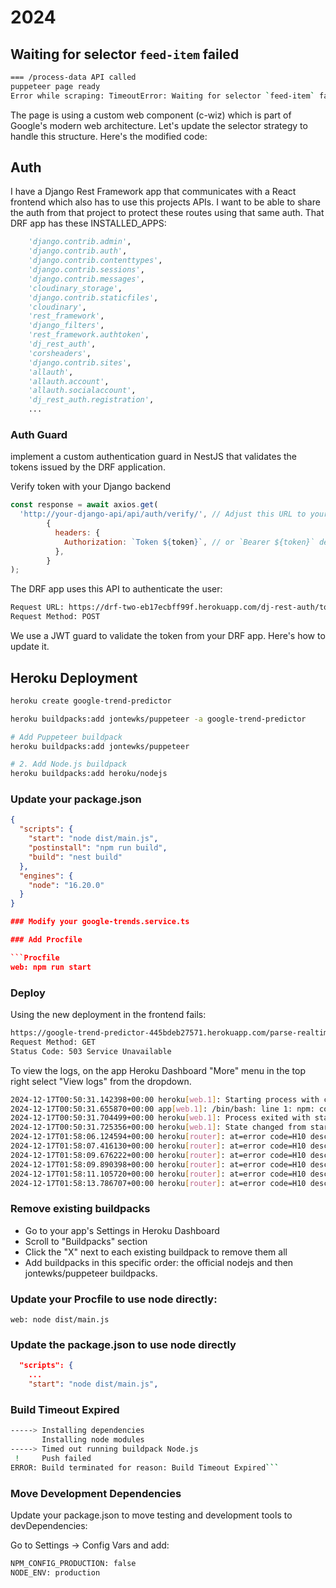 # 2024

## Waiting for selector `feed-item` failed

```sh
=== /process-data API called
puppeteer page ready
Error while scraping: TimeoutError: Waiting for selector `feed-item` failed: Waiting failed: 30000ms exceeded
```

The page is using a custom web component (c-wiz) which is part of Google's modern web architecture. Let's update the selector strategy to handle this structure. Here's the modified code:

## Auth

I have a Django Rest Framework app that communicates with a React frontend which also has to use this projects APIs.  I want to be able to share the auth from that project to protect these routes using that same auth.  That DRF app has these INSTALLED_APPS:

```py
    'django.contrib.admin',
    'django.contrib.auth',
    'django.contrib.contenttypes',
    'django.contrib.sessions',
    'django.contrib.messages',
    'cloudinary_storage',
    'django.contrib.staticfiles',
    'cloudinary',
    'rest_framework',
    'django_filters',
    'rest_framework.authtoken',
    'dj_rest_auth',
    'corsheaders',
    'django.contrib.sites',
    'allauth',
    'allauth.account',
    'allauth.socialaccount',
    'dj_rest_auth.registration',
    ...
```

### Auth Guard

implement a custom authentication guard in NestJS that validates the tokens issued by the DRF application.

Verify token with your Django backend

```js
const response = await axios.get(
  'http://your-django-api/api/auth/verify/', // Adjust this URL to your Django verification endpoint
        {
          headers: {
            Authorization: `Token ${token}`, // or `Bearer ${token}` depending on your setup
          },
        }
);
```

The DRF app uses this API to authenticate the user:

```txt
Request URL: https://drf-two-eb17ecbff99f.herokuapp.com/dj-rest-auth/token/refresh/
Request Method: POST
```

We use a JWT guard to validate the token from your DRF app. Here's how to update it.

## Heroku Deployment

```sh
heroku create google-trend-predictor

heroku buildpacks:add jontewks/puppeteer -a google-trend-predictor

# Add Puppeteer buildpack
heroku buildpacks:add jontewks/puppeteer

# 2. Add Node.js buildpack
heroku buildpacks:add heroku/nodejs
```

### Update your package.json

```json
{
  "scripts": {
    "start": "node dist/main.js",
    "postinstall": "npm run build",
    "build": "nest build"
  },
  "engines": {
    "node": "16.20.0"
  }
}

### Modify your google-trends.service.ts

### Add Procfile

```Procfile
web: npm run start
```

### Deploy

Using the new deployment in the frontend fails:

```txt
https://google-trend-predictor-445bdeb27571.herokuapp.com/parse-realtime-data
Request Method: GET
Status Code: 503 Service Unavailable
```

To view the logs, on the app Heroku Dashboard "More" menu in the top right select "View logs" from the dropdown.

```sh
2024-12-17T00:50:31.142398+00:00 heroku[web.1]: Starting process with command `npm run start`
2024-12-17T00:50:31.655870+00:00 app[web.1]: /bin/bash: line 1: npm: command not found
2024-12-17T00:50:31.704499+00:00 heroku[web.1]: Process exited with status 127
2024-12-17T00:50:31.725356+00:00 heroku[web.1]: State changed from starting to crashed
2024-12-17T01:58:06.124594+00:00 heroku[router]: at=error code=H10 desc="App crashed" method=GET path="/" host=google-trend-predictor-445bdeb27571.herokuapp.com request_id=dcd0d1b6-1ff0-443f-a9fa-b9d25b216ed0 fwd="3.83.192.252" dyno= connect= service= status=503 bytes= protocol=https
2024-12-17T01:58:07.416130+00:00 heroku[router]: at=error code=H10 desc="App crashed" method=GET path="/" host=google-trend-predictor-445bdeb27571.herokuapp.com request_id=f1ab1f4d-d551-4cd9-adce-df31284e61ec fwd="3.83.192.252" dyno= connect= service= status=503 bytes= protocol=https
2024-12-17T01:58:09.676222+00:00 heroku[router]: at=error code=H10 desc="App crashed" method=GET path="/" host=google-trend-predictor-445bdeb27571.herokuapp.com request_id=9cfa3ec9-65d0-4575-874f-aff0636d28a4 fwd="3.83.192.252" dyno= connect= service= status=503 bytes= protocol=https
2024-12-17T01:58:09.890398+00:00 heroku[router]: at=error code=H10 desc="App crashed" method=GET path="/parse-realtime-dataRequest%20Method:GETStatus%20Code:503%20Service%20Unavailable" host=google-trend-predictor-445bdeb27571.herokuapp.com request_id=c1df547f-22bc-4f11-86c8-29726d648df5 fwd="3.83.192.252" dyno= connect= service= status=503 bytes= protocol=https
2024-12-17T01:58:11.105720+00:00 heroku[router]: at=error code=H10 desc="App crashed" method=GET path="/parse-realtime-dataRequest%20Method:GETStatus%20Code:503%20Service%20Unavailable" host=google-trend-predictor-445bdeb27571.herokuapp.com request_id=7e307c57-c46d-4879-ab89-afe6064a3787 fwd="3.83.192.252" dyno= connect= service= status=503 bytes= protocol=https
2024-12-17T01:58:13.786707+00:00 heroku[router]: at=error code=H10 desc="App crashed" method=GET path="/parse-realtime-dataRequest%20Method:GETStatus%20Code:503%20Service%20Unavailable" host=google-trend-predictor-445bdeb27571.herokuapp.com request_id=b0a97f75-9013-4cb9-827a-f77ef0796efe fwd="3.83.192.252" dyno= connect= service= status=503 bytes= protocol=https
```


### Remove existing buildpacks

- Go to your app's Settings in Heroku Dashboard
- Scroll to "Buildpacks" section
- Click the "X" next to each existing buildpack to remove them all
- Add buildpacks in this specific order: the official nodejs and then jontewks/puppeteer buildpacks.

### Update your Procfile to use node directly:

```Procfile
web: node dist/main.js
```

### Update the package.json to use node directly

```json
  "scripts": {
    ...
    "start": "node dist/main.js",
```

### Build Timeout Expired

```sh
-----> Installing dependencies
       Installing node modules
-----> Timed out running buildpack Node.js
 !     Push failed
ERROR: Build terminated for reason: Build Timeout Expired```
```

### Move Development Dependencies

Update your package.json to move testing and development tools to devDependencies:

Go to Settings → Config Vars and add:

```txt
NPM_CONFIG_PRODUCTION: false
NODE_ENV: production
```
